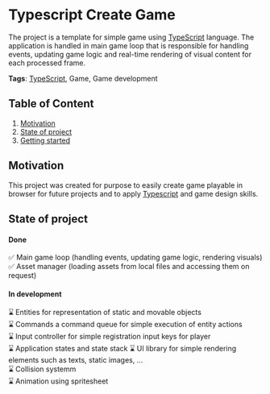 # Typescript Create Game
The project is a template for simple game using [TypeScript](https://www.typescriptlang.org/) language. The application is handled in main game loop that is responsible for handling events, updating game logic and real-time rendering of visual content for each processed frame.

**Tags**: [TypeScript](https://www.typescriptlang.org/), Game, Game development

## Table of Content
1. [Motivation](#motivation)
2. [State of project](#state-of-project)
3. [Getting started](#gettings-started)

## Motivation
This project was created for purpose to easily create game playable in browser for future projects and to apply [Typescript](https://www.typescriptlang.org/) and game design skills.

## State of project
#### Done
✅ Main game loop (handling events, updating game logic, rendering visuals)<br />
✅ Asset manager (loading assets from local files and accessing them on request)<br />

#### In development
⌛ Entities for representation of static and movable objects<br />
⌛ Commands a command queue for simple execution of entity actions<br />
⌛ Input controller for simple registration input keys for player<br />
⌛ Application states and state stack
⌛ UI library for simple rendering elements such as texts, static images, ...<br />
⌛ Collision systemm<br />
⌛ Animation using spritesheet<br />